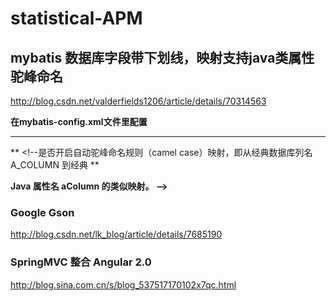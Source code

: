#  statistical-APM

##  mybatis 数据库字段带下划线，映射支持java类属性驼峰命名

http://blog.csdn.net/valderfields1206/article/details/70314563

**在mybatis-config.xml文件里配置**

****

**<configuration>    <!-- 全局配置 -->    <settings>        <!--允许 JDBC 支持自动生成主键-->        <setting name="useGeneratedKeys" value="false"/>       <!--是否开启自动驼峰命名规则（camel case）映射，即从经典数据库列名 A_COLUMN 到经典 **

**Java 属性名 aColumn 的类似映射。 -->        <setting name="mapUnderscoreToCamelCase" value="true"/>    </settings></configuration>**



### Google Gson

http://blog.csdn.net/lk_blog/article/details/7685190



### SpringMVC 整合 Angular 2.0

http://blog.sina.com.cn/s/blog_537517170102x7qc.html